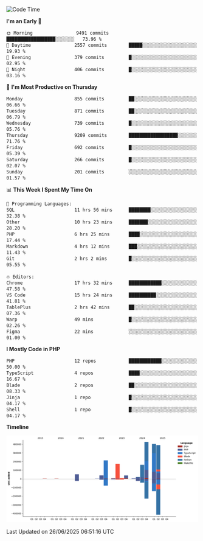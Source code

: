 <!--START_SECTION:waka-->
![Code Time](http://img.shields.io/badge/Code%20Time-3%2C730%20hrs%2015%20mins-blue)

**I'm an Early 🐤** 

```text
🌞 Morning                9491 commits        ██████████████████░░░░░░░   73.96 % 
🌆 Daytime                2557 commits        █████░░░░░░░░░░░░░░░░░░░░   19.93 % 
🌃 Evening                379 commits         █░░░░░░░░░░░░░░░░░░░░░░░░   02.95 % 
🌙 Night                  406 commits         █░░░░░░░░░░░░░░░░░░░░░░░░   03.16 % 
```
📅 **I'm Most Productive on Thursday** 

```text
Monday                   855 commits         ██░░░░░░░░░░░░░░░░░░░░░░░   06.66 % 
Tuesday                  871 commits         ██░░░░░░░░░░░░░░░░░░░░░░░   06.79 % 
Wednesday                739 commits         █░░░░░░░░░░░░░░░░░░░░░░░░   05.76 % 
Thursday                 9209 commits        ██████████████████░░░░░░░   71.76 % 
Friday                   692 commits         █░░░░░░░░░░░░░░░░░░░░░░░░   05.39 % 
Saturday                 266 commits         █░░░░░░░░░░░░░░░░░░░░░░░░   02.07 % 
Sunday                   201 commits         ░░░░░░░░░░░░░░░░░░░░░░░░░   01.57 % 
```


📊 **This Week I Spent My Time On** 

```text
💬 Programming Languages: 
SQL                      11 hrs 56 mins      ████████░░░░░░░░░░░░░░░░░   32.38 % 
Other                    10 hrs 23 mins      ███████░░░░░░░░░░░░░░░░░░   28.20 % 
PHP                      6 hrs 25 mins       ████░░░░░░░░░░░░░░░░░░░░░   17.44 % 
Markdown                 4 hrs 12 mins       ███░░░░░░░░░░░░░░░░░░░░░░   11.43 % 
Git                      2 hrs 2 mins        █░░░░░░░░░░░░░░░░░░░░░░░░   05.55 % 

🔥 Editors: 
Chrome                   17 hrs 32 mins      ████████████░░░░░░░░░░░░░   47.58 % 
VS Code                  15 hrs 24 mins      ██████████░░░░░░░░░░░░░░░   41.81 % 
TablePlus                2 hrs 42 mins       ██░░░░░░░░░░░░░░░░░░░░░░░   07.36 % 
Warp                     49 mins             █░░░░░░░░░░░░░░░░░░░░░░░░   02.26 % 
Figma                    22 mins             ░░░░░░░░░░░░░░░░░░░░░░░░░   01.00 % 
```

**I Mostly Code in PHP** 

```text
PHP                      12 repos            ████████████░░░░░░░░░░░░░   50.00 % 
TypeScript               4 repos             ████░░░░░░░░░░░░░░░░░░░░░   16.67 % 
Blade                    2 repos             ██░░░░░░░░░░░░░░░░░░░░░░░   08.33 % 
Jinja                    1 repo              █░░░░░░░░░░░░░░░░░░░░░░░░   04.17 % 
Shell                    1 repo              █░░░░░░░░░░░░░░░░░░░░░░░░   04.17 % 
```



**Timeline**

![Lines of Code chart](https://raw.githubusercontent.com/abrahamgreyson/abrahamgreyson/main/assets/bar_graph.png)


 Last Updated on 26/06/2025 06:51:16 UTC
<!--END_SECTION:waka-->
